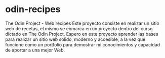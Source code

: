 # odin-recipes
The Odin Project - Web recipes
Este proyecto consiste en realizar un sitio web de recetas, el mismo se
enmarca en un proyecto dentro del curso dictado en The Odin Project.
Espero en este proyecto aprender las bases para realizar un sitio web
solido, moderno y accesible, a la vez que funcione como un portfolio
para demostrar mi conocimientos y capacidad de aportar a una mejor Web.
